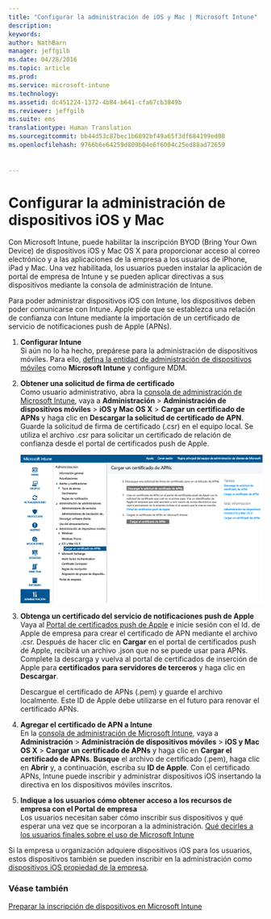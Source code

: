 ```yaml
---
title: "Configurar la administración de iOS y Mac | Microsoft Intune"
description: 
keywords: 
author: NathBarn
manager: jeffgilb
ms.date: 04/28/2016
ms.topic: article
ms.prod: 
ms.service: microsoft-intune
ms.technology: 
ms.assetid: dc451224-1372-4b84-b641-cfa67cb3849b
ms.reviewer: jeffgilb
ms.suite: ems
translationtype: Human Translation
ms.sourcegitcommit: bb44d53c87bec1b6892bf49a65f3df684199ed08
ms.openlocfilehash: 9766b6e64259d809b04e6f6004c25ed88ad72659


---
```


# Configurar la administración de dispositivos iOS y Mac
Con Microsoft Intune, puede habilitar la inscripción BYOD (Bring Your Own Device) de dispositivos iOS y Mac OS X para proporcionar acceso al correo electrónico y a las aplicaciones de la empresa a los usuarios de iPhone, iPad y Mac. Una vez habilitada, los usuarios pueden instalar la aplicación de portal de empresa de Intune y se pueden aplicar directivas a sus dispositivos mediante la consola de administración de Intune.

Para poder administrar dispositivos iOS con Intune, los dispositivos deben poder comunicarse con Intune. Apple pide que se establezca una relación de confianza con Intune mediante la importación de un certificado de servicio de notificaciones push de Apple (APNs).

1.  **Configurar Intune**<br>
    Si aún no lo ha hecho, prepárese para la administración de dispositivos móviles. Para ello, [defina la entidad de administración de dispositivos móviles](get-ready-to-enroll-devices-in-microsoft-intune.md#set-mobile-device-management-authority) como **Microsoft Intune** y configure MDM.

2.  **Obtener una solicitud de firma de certificado**<br>
    Como usuario administrativo, abra la [consola de administración de Microsoft Intune](http://manage.microsoft.com), vaya a **Administración** &gt; **Administración de dispositivos móviles** &gt; **iOS y Mac OS X** &gt; **Cargar un certificado de APNs** y haga clic en **Descargar la solicitud de certificado de APN**. Guarde la solicitud de firma de certificado (.csr) en el equipo local. Se utiliza el archivo .csr para solicitar un certificado de relación de confianza desde el portal de certificados push de Apple.

    ![Cuadro de diálogo del certificado de APNs de carga](../media/Intune-iOS-enrollment-with-apns.png)

3.  **Obtenga un certificado del servicio de notificaciones push de Apple**<br>
    Vaya al [Portal de certificados push de Apple](http://go.microsoft.com/fwlink/?LinkId=269844) e inicie sesión con el Id. de Apple de empresa para crear el certificado de APN mediante el archivo .csr. Después de hacer clic en **Cargar** en el portal de certificados push de Apple, recibirá un archivo .json que no se puede usar para APNs. Complete la descarga y vuelva al portal de certificados de inserción de Apple para **certificados para servidores de terceros** y haga clic en **Descargar**.

    Descargue el certificado de APNs (.pem) y guarde el archivo localmente. Este ID de Apple debe utilizarse en el futuro para renovar el certificado APNs.

4.  **Agregar el certificado de APN a Intune**<br>
    En la [consola de administración de Microsoft Intune](http://manage.microsoft.com), vaya a **Administración** &gt; **Administración de dispositivos móviles** &gt; **iOS y Mac OS X** &gt; **Cargar un certificado de APNs** y haga clic en **Cargar el certificado de APNs**. **Busque** el archivo de certificado (.pem), haga clic en **Abrir** y, a continuación, escriba su **ID de Apple**. Con el certificado APNs, Intune puede inscribir y administrar dispositivos iOS insertando la directiva en los dispositivos móviles inscritos.

5.  **Indique a los usuarios cómo obtener acceso a los recursos de empresa con el Portal de empresa**<br>
    Los usuarios necesitan saber cómo inscribir sus dispositivos y qué esperar una vez que se incorporan a la administración. [Qué decirles a los usuarios finales sobre el uso de Microsoft Intune](what-to-tell-your-end-users-about-using-microsoft-intune.md)

Si la empresa u organización adquiere dispositivos iOS para los usuarios, estos dispositivos también se pueden inscribir en la administración como [dispositivos iOS propiedad de la empresa](enroll-corporate-owned-ios-devices-in-microsoft-intune.md).

### Véase también
[Preparar la inscripción de dispositivos en Microsoft Intune](get-ready-to-enroll-devices-in-microsoft-intune.md)



<!--HONumber=Jun16_HO4-->


